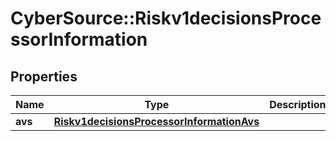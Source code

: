 # CyberSource::Riskv1decisionsProcessorInformation

## Properties
Name | Type | Description | Notes
------------ | ------------- | ------------- | -------------
**avs** | [**Riskv1decisionsProcessorInformationAvs**](Riskv1decisionsProcessorInformationAvs.md) |  | [optional] 


